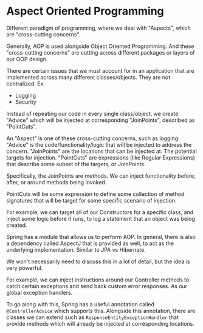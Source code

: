 # Aspect Oriented Programming
Different paradigm of programming, where we deal with "Aspects", which are "cross-cutting concerns".

Generally, AOP is used alongside Object Oriented Programming. And these "cross-cutting concerns" are cutting across different packages or layers of our OOP design.

There are certain issues that we must account for in an application that are implemented across many different classes/objects. They are not centralized.
Ex:
- Logging
- Security

Instead of repeating our code in every single class/object, we create "Advice" which will be injected at corresponding "JoinPoints", described as "PointCuts".

An "Aspect" is one of these cross-cutting concerns, such as logging.
"Advice" is the code/functionality/logic that will be injected to address the concern.
"JoinPoints" are the locations that can be injected at. The potential targets for injection.
"PointCuts" are expressions (like Regular Expressions) that describe some subset of the targets, or JoinPoints.

Specifically, the JoinPoints are methods. We can inject functionality before, after, or around methods being invoked.

PointCuts will be some expression to define some collection of method signatures that will be target for some specific scenario of injection.

For example, we can target all of our Constructors for a specific class, and inject some logic before it runs, to log a statement that an object was being created.

Spring has a module that allows us to perform AOP. In general, there is also a dependency called AspectJ that is provided as well, to act as the underlying implementation. Similar to JPA vs Hibernate.


We won't necessarily need to discuss this in a lot of detail, but the idea is very powerful.

For example, we can inject instructions around our Controller methods to catch certain exceptions and send back custom error responses. As our global exception handlers.

To go along with this, Spring has a useful annotation called `@ControllerAdvice` which supports this. Alongside this annotation, there are classes we can extend such as `ResponseEntityExceptionHandler` that provide methods which will already be injected at corresponding locations.